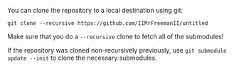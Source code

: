 You can clone the repository to a local destination using git:

`git clone --recursive https://github.com/IIMrFreemanII/untitled`

Make sure that you do a `--recursive` clone to fetch all of the submodules!

If the repository was cloned non-recursively previously, use `git submodule update --init` to clone the necessary submodules.
